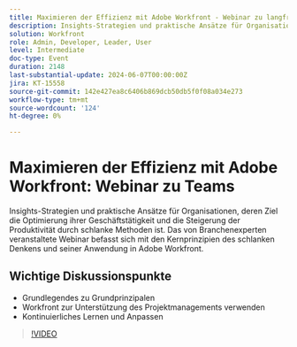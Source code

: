 ```yaml
---
title: Maximieren der Effizienz mit Adobe Workfront - Webinar zu langfristigen Teams
description: Insights-Strategien und praktische Ansätze für Organisationen, deren Ziel die Optimierung ihrer Geschäftstätigkeit und die Steigerung der Produktivität durch schlanke Methoden ist. Das von Branchenexperten veranstaltete Webinar vertieft die Kernprinzipien des schlanken Denkens und seiner Anwendung in Adobe Workfront.Wichtige Diskussionspunkte - Grundlegendes zu ​ Verwenden von Workfront zur Unterstützung des Lean Project ManagementKontinuierliches Lernen und Anpassen
solution: Workfront
role: Admin, Developer, Leader, User
level: Intermediate
doc-type: Event
duration: 2148
last-substantial-update: 2024-06-07T00:00:00Z
jira: KT-15558
source-git-commit: 142e427ea8c6406b869dcb50db5f0f08a034e273
workflow-type: tm+mt
source-wordcount: '124'
ht-degree: 0%

---
```



# Maximieren der Effizienz mit Adobe Workfront: Webinar zu Teams

Insights-Strategien und praktische Ansätze für Organisationen, deren Ziel die Optimierung ihrer Geschäftstätigkeit und die Steigerung der Produktivität durch schlanke Methoden ist. Das von Branchenexperten veranstaltete Webinar befasst sich mit den Kernprinzipien des schlanken Denkens und seiner Anwendung in Adobe Workfront.

## Wichtige Diskussionspunkte

* Grundlegendes zu Grundprinzipalen
* Workfront zur Unterstützung des Projektmanagements verwenden
* Kontinuierliches Lernen und Anpassen

>[!VIDEO](https://video.tv.adobe.com/v/3429287/?learn=on)
